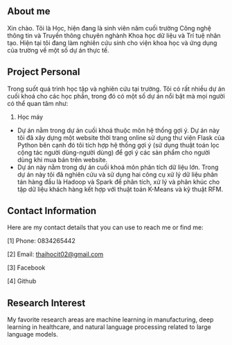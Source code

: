 ## About me
Xin chào. Tôi là Học, hiện đang là sinh viên năm cuối trường Công nghệ thông tin và Truyền thông chuyên nghành Khoa học dữ liệu và Trí tuệ nhân tạo. Hiện tại tôi đang làm nghiên cứu sinh cho viện khoa học và ứng dụng của trường về một số dự án thực tế.

## Project Personal
Trong suốt quá trình học tập và nghiên cứu tại trường. Tôi có rất nhiều dự án cuối khoá cho các học phần, trong đó có một số dự án nổi bật mà mọi người có thể quan tâm như:

1. Học máy   
* Dự án nằm trong dự án cuối khoá thuộc môn hệ thống gợi ý. Dự án này tôi đã xây dựng một website thời trang online sử dụng thư viện Flask của Python bên cạnh đó tôi tích hợp hệ thống gợi ý (sử dụng thuật toán lọc cộng tác người dùng-người dùng) để gợi ý các sản phẩm cho người dùng khi mua bán trên website.
* Dự án này nằm trong dự án cuối khoá môn phân tích dữ liệu lớn. Trong dự án này tôi đã nghiên cứu và sử dụng hai công cụ xử lý dữ liệu phân tán hàng đầu là Hadoop và Spark để phân tích, xử lý và phân khúc cho tập dữ liệu khách hàng kết hợp với thuật toán K-Means và kỹ thuật RFM.
  
## Contact Information
Here are my contact details that you can use to reach me or find me:

[1] Phone: 0834265442

[2] Email: thaihocit02@gmail.com

[3] Facebook

[4] Github

## Research Interest
My favorite research areas are machine learning in manufacturing, deep learning in healthcare, and natural language processing related to large language models.
